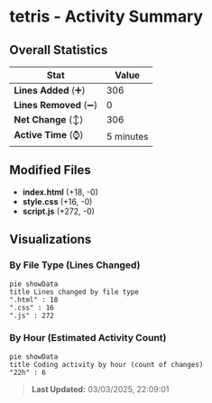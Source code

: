 # tetris - Activity Summary 

## Overall Statistics

| Stat                   | Value                                                             |
| ---------------------- | ----------------------------------------------------------------- |
| **Lines Added** (➕)   | 306                                          |
| **Lines Removed** (➖) | 0                                        |
| **Net Change** (↕)    | 306                |
| **Active Time** (⌚)   | 5 minutes |


## Modified Files
- **index.html** (+18, -0)
- **style.css** (+16, -0)
- **script.js** (+272, -0)

## Visualizations

### By File Type (Lines Changed)

```mermaid
pie showData
title Lines changed by file type
".html" : 18
".css" : 16
".js" : 272
```

### By Hour (Estimated Activity Count)

```mermaid
pie showData
title Coding activity by hour (count of changes)
"22h" : 6
```


> **Last Updated:** 03/03/2025, 22:09:01